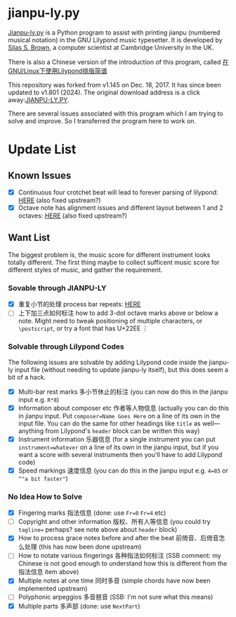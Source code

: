# jianpu-ly.py

[Jianpu-ly.py](http://ssb22.user.srcf.net/mwrhome/jianpu-ly.html) is a Python program to assist with printing jianpu (numbered musical notation) in the GNU Lilypond music typesetter. It is developed by [Silas S. Brown](http://ssb22.user.srcf.net/), a computer scientist at Cambridge University in the UK.

There is also a Chinese version of the introduction of this program, called [在GNU/Linux下使用Lilypond排版简谱](http://www.cnblogs.com/quantumman/p/5189701.html)

This repository was forked from v1.145 on Dec. 18, 2017. It has since been updated to v1.801 (2024).  The original download address is a click away:[JIANPU-LY.PY](http://ssb22.user.srcf.net/mwrhome/jianpu-ly.py).

There are several issues associated with this program which I am trying to solve and improve. So I transferred the program here to work on.

# Update List

## Known Issues
- [x] Continuous four crotchet beat will lead to forever parsing of lilypond: [HERE](https://github.com/dovecho/Jianpu/commit/f4e9b38828b78793a74a478da22c37e35cf06680) (also fixed upstream?)
- [x] Octave note has alignment issues and different layout between 1 and 2 octaves: [HERE](https://github.com/dovecho/Jianpu/commit/d51d69f11ec66d9f3528fb18cc7c216b70b07c25) (also fixed upstream?)

## Want List

The biggest problem is, the music score for different instrument looks totally different. The first thing maybe to collect sufficent music score for different styles of music, and gather the requirement.

### Sovable through JIANPU-LY
- [x] 重复小节的处理 process bar repeats: [HERE](https://github.com/dovecho/Jianpu/commit/d51d69f11ec66d9f3528fb18cc7c216b70b07c25)
- [ ] 上下加三点如何标注 how to add 3-dot octave marks above or below a note.  Might need to tweak positioning of multiple characters, or `\postscript`, or try a font that has U+22EE ⋮

### Solvable through Lilypond Codes

The following issues are solvable by adding Lilypond code inside the jianpu-ly input file (without needing to update jianpu-ly itself), but this does seem a bit of a hack.

- [x] Multi-bar rest marks 多小节休止的标注 (you can now do this in the jianpu input e.g. `R*8`)
- [x] Information about composer etc 作者等人物信息 (actually you can do this in jianpu input.  Put `composer=Name Goes Here` on a line of its own in the input file.  You can do the same for other headings like `title` as well—anything from Lilypond's `header` block can be written this way)
- [x] Instrument information 乐器信息 (for a single instrument you can put `instrument=whatever` on a line of its own in the jianpu input, but if you want a score with several instruments then you'll have to add Lilypond code)
- [x] Speed markings 速度信息 (you can do this in the jianpu input e.g. `4=85` or `^"a bit faster"`)

### No Idea How to Solve
- [x] Fingering marks 指法信息 (done: use `Fr=0` `Fr=4` etc)
- [ ] Copyright and other information 版权、所有人等信息 (you could try `tagline=` perhaps?  see note above about `header` block)
- [x] How to process grace notes before and after the beat 前倚音、后倚音怎么处理 (this has now been done upstream)
- [ ] How to notate various fingerings 各种指法如何标注 (SSB comment: my Chinese is not good enough to understand how this is different from the 指法信息 item above)
- [x] Multiple notes at one time 同时多音 (simple chords have now been implemented upstream)
- [ ] Polyphonic arpeggios 多音琶音 (SSB: I'm not sure what this means)
- [x] Multiple parts 多声部 (done: use `NextPart`)
